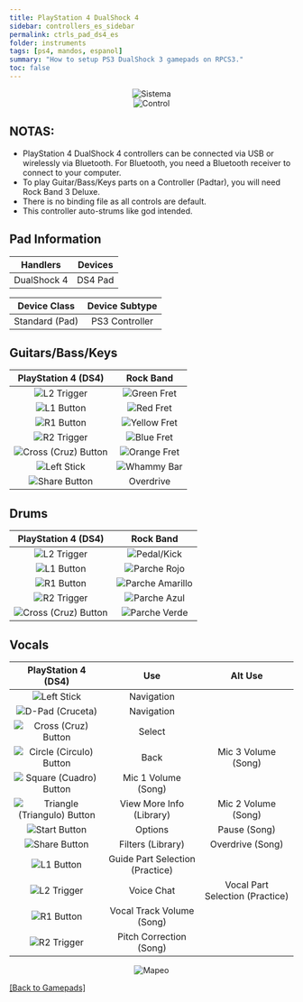 ```yaml
---
title: PlayStation 4 DualShock 4
sidebar: controllers_es_sidebar
permalink: ctrls_pad_ds4_es
folder: instruments
tags: [ps4, mandos, espanol]
summary: "How to setup PS3 DualShock 3 gamepads on RPCS3."
toc: false
---
```


<div align="center"> <img src="https://carlmylo.github.io/docu-rpcs3/images/instruments/plat/ps4.png" alt="Sistema" title="Sistema"></div>

<div align="center"> <img src="https://carlmylo.github.io/docu-rpcs3/images/instruments/cont/ps4ds4controller.png" alt="Control" title="Control"></div>

## NOTAS:

* PlayStation 4 DualShock 4 controllers can be connected via USB or wirelessly via Bluetooth. For Bluetooth, you need a Bluetooth receiver to connect to your computer.
* To play Guitar/Bass/Keys parts on a Controller (Padtar), you will need Rock Band 3 Deluxe.
* There is no binding file as all controls are default.
* This controller auto-strums like god intended.

## Pad Information

| Handlers | Devices |
|:------------------:|:---------------------:|
| DualShock 4 | DS4 Pad |

| Device Class | Device Subtype |
|:------------------:|:---------------------:|
| Standard (Pad) | PS3 Controller |

## Guitars/Bass/Keys

| **PlayStation 4 (DS4)** | **Rock Band** |
|:------------------:|:---------------------:|
| ![L2 Trigger](https://carlmylo.github.io/docu-rpcs3/images/btns/ctrls/ps4/l2.png "L2 Trigger") | ![Green Fret](https://carlmylo.github.io/docu-rpcs3/images/btns/gtrs/gf.png "Green Fret") |
| ![L1 Button](https://carlmylo.github.io/docu-rpcs3/images/btns/ctrls/ps4/l1.png "L1 Button") | ![Red Fret](https://carlmylo.github.io/docu-rpcs3/images/btns/gtrs/rf.png "Red Fret") |
| ![R1 Button](https://carlmylo.github.io/docu-rpcs3/images/btns/ctrls/ps4/r1.png "R1 Button") | ![Yellow Fret](https://carlmylo.github.io/docu-rpcs3/images/btns/gtrs/yf.png "Yellow Fret") |
| ![R2 Trigger](https://carlmylo.github.io/docu-rpcs3/images/btns/ctrls/ps4/r2.png "R2 Trigger") | ![Blue Fret](https://carlmylo.github.io/docu-rpcs3/images/btns/gtrs/bf.png "Blue Fret") |
| ![Cross (Cruz) Button](https://carlmylo.github.io/docu-rpcs3/images/btns/ctrls/ps4/x.png "Cross (Cruz) Button") | ![Orange Fret](https://carlmylo.github.io/docu-rpcs3/images/btns/gtrs/of.png "Orange Fret") |
| ![Left Stick](https://carlmylo.github.io/docu-rpcs3/images/btns/ctrls/ps4/ls.png "Left Stick") | ![Whammy Bar](https://carlmylo.github.io/docu-rpcs3/images/btns/gtrs/wb.png "Whammy Bar") |
| ![Share Button](https://carlmylo.github.io/docu-rpcs3/images/btns/ctrls/ps4/shr.png "Share Button") | Overdrive |

## Drums

| **PlayStation 4 (DS4)** | **Rock Band** |
|:------------------:|:---------------------:|
| ![L2 Trigger](https://carlmylo.github.io/docu-rpcs3/images/btns/ctrls/ps4/l2.png "L2 Trigger") | ![Pedal/Kick](https://carlmylo.github.io/docu-rpcs3/images/btns/drms/rb/kp.png "Pedal/Kick") |
| ![L1 Button](https://carlmylo.github.io/docu-rpcs3/images/btns/ctrls/ps4/l1.png "L1 Button") | ![Parche Rojo](https://carlmylo.github.io/docu-rpcs3/images/btns/drms/rb/rp.png "Parche Rojo") |
| ![R1 Button](https://carlmylo.github.io/docu-rpcs3/images/btns/ctrls/ps4/r1.png "R1 Button") | ![Parche Amarillo](https://carlmylo.github.io/docu-rpcs3/images/btns/drms/rb/yp.png "Parche Amarillo") |
| ![R2 Trigger](https://carlmylo.github.io/docu-rpcs3/images/btns/ctrls/ps4/r2.png "R2 Trigger") | ![Parche Azul](https://carlmylo.github.io/docu-rpcs3/images/btns/drms/rb/bp.png "Parche Azul") |
| ![Cross (Cruz) Button](https://carlmylo.github.io/docu-rpcs3/images/btns/ctrls/ps4/x.png "Cross (Cruz) Button") | ![Parche Verde](https://carlmylo.github.io/docu-rpcs3/images/btns/drms/rb/gp.png "Parche Verde") |


## Vocals

| **PlayStation 4 (DS4)** | **Use**                         | **Alt Use**         |
|:---------------------:|:-------------------------------:|:-------------------:|
| ![Left Stick](https://carlmylo.github.io/docu-rpcs3/images/btns/ctrls/ps4/ls.png "Left Stick") | Navigation | |
| ![D-Pad (Cruceta)](https://carlmylo.github.io/docu-rpcs3/images/btns/ctrls/ps4/dp.png "D-Pad (Cruceta)") | Navigation | |
| ![Cross (Cruz) Button](https://carlmylo.github.io/docu-rpcs3/images/btns/ctrls/ps4/x.png "Cross (Cruz) Button") | Select | |
| ![Circle (Circulo) Button](https://carlmylo.github.io/docu-rpcs3/images/btns/ctrls/ps4/o.png "Circle (Circulo) Button") | Back | Mic 3 Volume (Song) |
| ![Square (Cuadro) Button](https://carlmylo.github.io/docu-rpcs3/images/btns/ctrls/ps4/s.png "Square (Cuadro) Button") | Mic 1 Volume (Song) | |
| ![Triangle (Triangulo) Button](https://carlmylo.github.io/docu-rpcs3/images/btns/ctrls/ps4/t.png "Triangle (Triangulo) Button") | View More Info (Library) | Mic 2 Volume (Song) |
| ![Start Button](https://carlmylo.github.io/docu-rpcs3/images/btns/ctrls/ps4/opt.png "Start Button") | Options | Pause (Song) |
| ![Share Button](https://carlmylo.github.io/docu-rpcs3/images/btns/ctrls/ps4/shr.png "Share Button") | Filters (Library) | Overdrive (Song) |
| ![L1 Button](https://carlmylo.github.io/docu-rpcs3/images/btns/ctrls/ps4/l1.png "L1 Button") | Guide Part Selection (Practice) | |
| ![L2 Trigger](https://carlmylo.github.io/docu-rpcs3/images/btns/ctrls/ps4/l2.png "L2 Trigger") | Voice Chat | Vocal Part Selection (Practice) |
| ![R1 Button](https://carlmylo.github.io/docu-rpcs3/images/btns/ctrls/ps4/r1.png "R1 Button") | Vocal Track Volume (Song) | |
| ![R2 Trigger](https://carlmylo.github.io/docu-rpcs3/images/btns/ctrls/ps4/r2.png "R2 Trigger") | Pitch Correction (Song) | |

<div align="center"> <img src="https://carlmylo.github.io/docu-rpcs3/images/instruments/maps/padps4mapping.png" alt="Mapeo" title="Mapeo"></div>

[[Back to Gamepads]](https://carlmylo.github.io/docu-rpcs3/ctrls_pads)